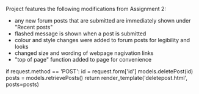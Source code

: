 Project features the following modifications from Assignment 2:

- any new forum posts that are submitted are immediately shown under "Recent posts"
- flashed message is shown when a post is submitted
- colour and style changes were added to forum posts for legibility and looks
- changed size and wording of webpage nagivation links
- "top of page" function added to page for convenience

if request.method == 'POST':
        id = request.form['id']
		models.deletePost(id)
        posts = models.retrievePosts()
        return render_template('deletepost.html', posts=posts)


